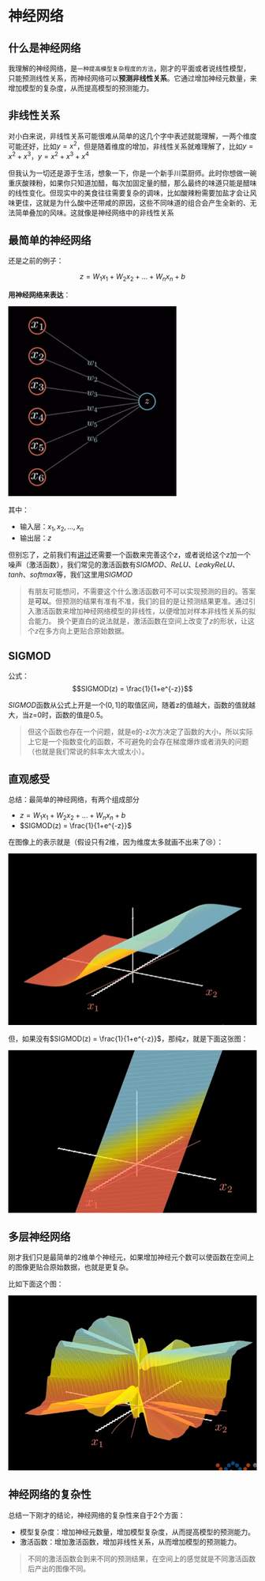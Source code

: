 # 神经网络

## 什么是神经网络
我理解的神经网络，是`一种提高模型复杂程度的方法`，刚才的平面或者说线性模型，只能预测线性关系，而神经网络可以**预测非线性关系**。它通过增加神经元数量，来增加模型的复杂度，从而提高模型的预测能力。
## 非线性关系
对小白来说，非线性关系可能很难从简单的这几个字中表述就能理解，一两个维度可能还好，比如$y=x^2$，但是随着维度的增加，非线性关系就难理解了，比如$y=x^2+x^3$，$y=x^2+x^3+x^4$

但我认为一切还是源于生活，想象一下，你是一个新手川菜厨师。此时你想做一碗重庆酸辣粉，如果你只知道加醋，每次加固定量的醋，那么最终的味道只能是醋味的线性变化。但现实中的美食往往需要复杂的调味，比如酸辣粉需要加盐才会让风味更佳，这就是为什么酸中还带咸的原因，这些不同味道的组合会产生全新的、无法简单叠加的风味。这就像是神经网络中的非线性关系

## 最简单的神经网络

还是之前的例子：

$$z = W_1x_1+W_2x_2+...+W_nx_n+b$$

**用神经网络来表达**：

![alt text](../../_media/simpleNN.png)

其中：
- 输入层：$x_1,x_2,...,x_n$
- 输出层：$z$

 但别忘了，之前我们有[讲过](https://the-way-to-ai.github.io/#/md/idea-plugin/%E6%80%8E%E4%B9%88%E6%89%BE%E5%88%B0%E8%BF%99%E4%B8%AA%E8%A7%84%E5%BE%8B?id=%e5%81%87%e8%ae%be%e4%b8%89%ef%bc%9a%e6%96%b9%e5%b7%ae%e4%bc%b0%e8%ae%a1%ef%bc%88%e8%bf%99%e4%b8%aa%e6%9c%89%e7%82%b9%e7%ba%af%e7%90%86%e8%a7%a3%ef%bc%89)还需要一个函数来完善这个$z$，或者说给这个$z$加一个噪声（激活函数），我们常见的激活函数有$SIGMOD$、$ReLU$、$LeakyReLU$、$tanh$、$softmax$等，我们这里用$SIGMOD$

 >有朋友可能想问，不需要这个什么激活函数可不可以实现预测的目的。答案是**可以**。但预测的结果有准有不准，我们的目的是让预测结果更准。通过引入激活函数来增加神经网络模型的非线性，以便增加对样本非线性关系的拟合能力。
 换个更直白的说法就是，激活函数在空间上改变了$z$的形状，让这个$z$在多方向上更贴合原始数据。

## SIGMOD
公式：
$$SIGMOD(z) = \frac{1}{1+e^{-z}}$$

$SIGMOD$函数从公式上开是一个$(0,1]$的取值区间，随着z的值越大，函数的值就越大，当z=0时，函数的值是0.5。
>但这个函数也存在一个问题，就是e的-z次方决定了函数的大小，所以实际上它是一个指数变化的函数，不可避免的会存在梯度爆炸或者消失的问题（也就是我们常说的斜率太大或太小）。

## 直观感受

总结：最简单的神经网络，有两个组成部分
- $z = W_1x_1+W_2x_2+...+W_nx_n+b$
- $SIGMOD(z) = \frac{1}{1+e^{-z}}$

在图像上的表示就是（假设只有2维，因为维度太多就画不出来了:cry:）：


![alt text](../../_media/simplenninthecoordinatesystem.png)

但，如果没有$SIGMOD(z) = \frac{1}{1+e^{-z}}$，那纯$z$，就是下面这张图：

![alt text](../../_media/simplennwithnosigmod.png)


## 多层神经网络

刚才我们只是最简单的2维单个神经元，如果增加神经元个数可以使函数在空间上的图像更贴合原始数据，也就是更复杂。


比如下面这个图：

![alt text](../../_media/mutilnn.png) 

## 神经网络的复杂性

总结一下刚才的结论，神经网络的复杂性来自于2个方面：
- 模型复杂度：增加神经元数量，增加模型复杂度，从而提高模型的预测能力。
- 激活函数：增加激活函数，增加非线性关系，从而增加模型的预测能力。

>不同的激活函数会到来不同的预测结果，在空间上的感觉就是不同激活函数后产出的图像不同。

